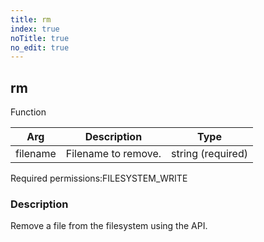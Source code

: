 ```yaml
---
title: rm
index: true
noTitle: true
no_edit: true
---
```




<div class="vql_item"></div>


## rm
<span class='vql_type label label-warning pull-right page-header'>Function</span>



<div class="vqlargs"></div>

Arg | Description | Type
----|-------------|-----
filename|Filename to remove.|string (required)

<span class="permission_list vql_type">Required permissions:</span><span class="permission_list linkcolour label label-important">FILESYSTEM_WRITE</span>

### Description

Remove a file from the filesystem using the API.

